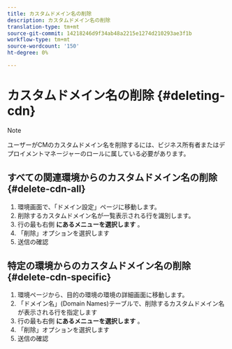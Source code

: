 ```yaml
---
title: カスタムドメイン名の削除
description: カスタムドメイン名の削除
translation-type: tm+mt
source-git-commit: 14218246d9f34ab48a2215e1274d210293ae3f1b
workflow-type: tm+mt
source-wordcount: '150'
ht-degree: 0%

---
```



# カスタムドメイン名の削除 {#deleting-cdn}

>[!NOTE]
>ユーザーがCMのカスタムドメイン名を削除するには、ビジネス所有者またはデプロイメントマネージャーのロールに属している必要があります。

## すべての関連環境からのカスタムドメイン名の削除 {#delete-cdn-all}

1. 環境画面で、「ドメイン設定」ページに移動します。
1. 削除するカスタムドメイン名が一覧表示される行を識別します。
1. 行の最も右側 **にあるメニューを選択します** 。
1. 「削除」オプションを選択します
1. 送信の確認


## 特定の環境からのカスタムドメイン名の削除 {#delete-cdn-specific}

1. 環境ページから、目的の環境の環境の詳細画面に移動します。
1. 「ドメイン名」(Domain Names)テーブルで、削除するカスタムドメイン名が表示される行を指定します
1. 行の最も右側 **にあるメニューを選択します** 。
1. 「削除」オプションを選択します
1. 送信の確認
